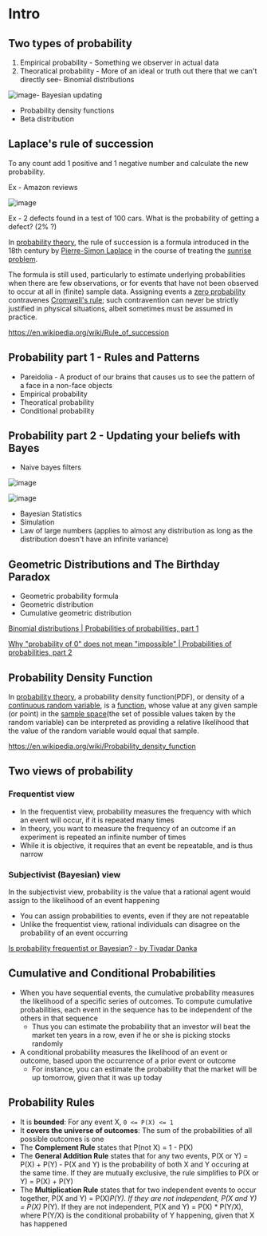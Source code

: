 # Intro

## Two types of probability

1. Empirical probability - Something we observer in actual data
2. Theoratical probability - More of an ideal or truth out there that we can't directly see- Binomial distributions

![image](../../media/probability-Intro-image1.jpg)- Bayesian updating

- Probability density functions
- Beta distribution

## Laplace's rule of succession

To any count add 1 positive and 1 negative number and calculate the new probability.

Ex - Amazon reviews

![image](../../media/probability-Intro-image2.jpg)

Ex - 2 defects found in a test of 100 cars. What is the probability of getting a defect? (2% ?)

In [probability theory](https://en.wikipedia.org/wiki/Probability_theory), the rule of succession is a formula introduced in the 18th century by [Pierre-Simon Laplace](https://en.wikipedia.org/wiki/Pierre-Simon_Laplace) in the course of treating the [sunrise problem](https://en.wikipedia.org/wiki/Sunrise_problem).

The formula is still used, particularly to estimate underlying probabilities when there are few observations, or for events that have not been observed to occur at all in (finite) sample data. Assigning events a [zero probability](https://en.wikipedia.org/wiki/Zero_probability) contravenes [Cromwell's rule](https://en.wikipedia.org/wiki/Cromwell%27s_rule); such contravention can never be strictly justified in physical situations, albeit sometimes must be assumed in practice.

https://en.wikipedia.org/wiki/Rule_of_succession

## Probability part 1 - Rules and Patterns

- Pareidolia - A product of our brains that causes us to see the pattern of a face in a non-face objects
- Empirical probability
- Theoratical probability
- Conditional probability

## Probability part 2 - Updating your beliefs with Bayes

- Naive bayes filters

![image](../../media/probability-Intro-image3.jpg)

![image](../../media/Intro-prob-image4.jpg)

- Bayesian Statistics
- Simulation
- Law of large numbers (applies to almost any distribution as long as the distribution doesn't have an infinite variance)

## Geometric Distributions and The Birthday Paradox

- Geometric probability formula
- Geometric distribution
- Cumulative geometric distribution

[Binomial distributions | Probabilities of probabilities, part 1](https://www.youtube.com/watch?v=8idr1WZ1A7Q)

[Why "probability of 0" does not mean "impossible" | Probabilities of probabilities, part 2](https://www.youtube.com/watch?v=ZA4JkHKZM50)

## Probability Density Function

In [probability theory](https://en.wikipedia.org/wiki/Probability_theory), a probability density function(PDF), or density of a [continuous random variable](https://en.wikipedia.org/wiki/Continuous_random_variable), is a [function](https://en.wikipedia.org/wiki/Function_(mathematics)), whose value at any given sample (or point) in the [sample space](https://en.wikipedia.org/wiki/Sample_space)(the set of possible values taken by the random variable) can be interpreted as providing a relative likelihood that the value of the random variable would equal that sample.

https://en.wikipedia.org/wiki/Probability_density_function

## Two views of probability

### Frequentist view

- In the frequentist view, probability measures the frequency with which an event will occur, if it is repeated many times
- In theory, you want to measure the frequency of an outcome if an experiment is repeated an infinite number of times
- While it is objective, it requires that an event be repeatable, and is thus narrow

### Subjectivist (Bayesian) view

In the subjectivist view, probability is the value that a rational agent would assign to the likelihood of an event happening

- You can assign probabilities to events, even if they are not repeatable
- Unlike the frequentist view, rational individuals can disagree on the probability of an event occurring

[Is probability frequentist or Bayesian? - by Tivadar Danka](https://thepalindrome.org/p/is-probability-frequentist-or-bayesian)

## Cumulative and Conditional Probabilities

- When you have sequential events, the cumulative probability measures the likelihood of a specific series of outcomes. To compute cumulative probabilities, each event in the sequence has to be independent of the others in that sequence
    - Thus you can estimate the probability that an investor will beat the market ten years in a row, even if he or she is picking stocks randomly
- A conditional probability measures the likelihood of an event or outcome, based upon the occurrence of a prior event or outcome
    - For instance, you can estimate the probability that the market will be up tomorrow, given that it was up today

## Probability Rules

- It is **bounded**: For any event X, `0 <= P(X) <= 1`
- It **covers the universe of outcomes**: The sum of the probabilities of all possible outcomes is one
- The **Complement Rule** states that P(not X) = 1 - P(X)
- The **General Addition Rule** states that for any two events, P(X or Y) = P(X) + P(Y) - P(X and Y) is the probability of both X and Y occuring at the same time. If they are mutually exclusive, the rule simplifies to P(X or Y) = P(X) + P(Y)
- The **Multiplication Rule** states that for two independent events to occur together, P(X and Y) = P(X)*P(Y). If they are not independent, P(X and Y) = P(X)* P(Y). If they are not independent, P(X and Y) = P(X) * P(Y/X), where P(Y/X) is the conditional probability of Y happening, given that X has happened
